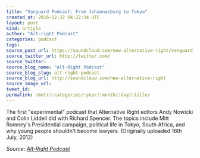 ```yaml
---
title: "Vanguard Podcast: From Johannesburg to Tokyo"
created_at: 2016-12-22 04:22:34 UTC
layout: post
kind: article
author: "Alt-right Podcast"
categories: podcast
tags: 
source_post_url: https://soundcloud.com/new-alternative-right/vanguard-podcast-from-tokyo-to-johannesburg
source_twitter_url: http://twitter.com/
source_twitter: 
source_blog_name: "Alt-Right Podcast"
source_blog_slug: alt-right-podcast
source_blog_url: http://soundcloud.com/new-alternative-right
source_image_url: 
tweet_id:
permalink: /mntr/:categories/:year/:month/:day/:title/
---
```

The first "experimental" podcast that Alternative Right editors Andy Nowicki and Colin Liddell did with Richard Spencer. The topics include Mitt Romney's Presidential campaign, political life in Tokyo, South Africa, and why young people shouldn't become lawyers. (Originally uploaded 16th July, 2012)<div class="">
    <i>Source: <a href="http://soundcloud.com/new-alternative-right">Alt-Right Podcast</a></i>
</div>
